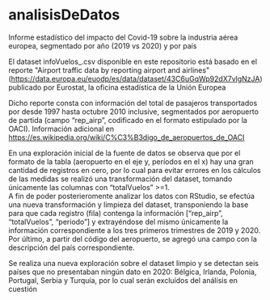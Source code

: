 # analisisDeDatos

Informe estadístico del impacto del Covid-19 sobre la industria aérea europea, segmentado por año (2019 vs 2020) y por país

El dataset infoVuelos_.csv disponible en este repositorio está basado en el reporte "Airport traffic data by reporting airport and airlines" (https://data.europa.eu/euodp/es/data/dataset/43C6uGqWp92dX7vlgNzJA) publicado por Eurostat, la oficina estadística de la Unión Europea 

Dicho reporte consta con información del total de pasajeros transportados por desde 1997 hasta octubre 2010 inclusive, segmentados por aeropuerto de partida (campo “rep_airp”, codificado en el formato estipulado por la OACI). Información adicional en https://es.wikipedia.org/wiki/C%C3%B3digo_de_aeropuertos_de_OACI

En una exploración inicial de la fuente de datos se observa que por el formato de la tabla (aeropuerto en el eje y, períodos en el x) hay una gran cantidad de registros en cero, por lo cual para evitar errores en los cálculos de las medidas se realizó una transformación del dataset, tomando únicamente las columnas con “totalVuelos” >=1.  
A fin de poder posterieromente analizar los datos con RStudio, se efectúa una nueva transformación y limpieza del dataset, transponiendo la base para que cada registro (fila) contenga la información [“rep_airp”, “totalVuelos”, “periodo”] y extrayéndose del mismo únicamente la información correspondiente a los tres primeros trimestres de 2019 y 2020. Por último, a partir del código del aeropuerto, se agregó una campo con la descripción del país correspondiente.

Se realiza una nueva exploración sobre el dataset limpio y se detectan seis países que no presentaban ningún dato en 2020: Bélgica, Irlanda, Polonia, Portugal, Serbia y Turquía, por lo cual serán excluídos del análisis en cuestión
